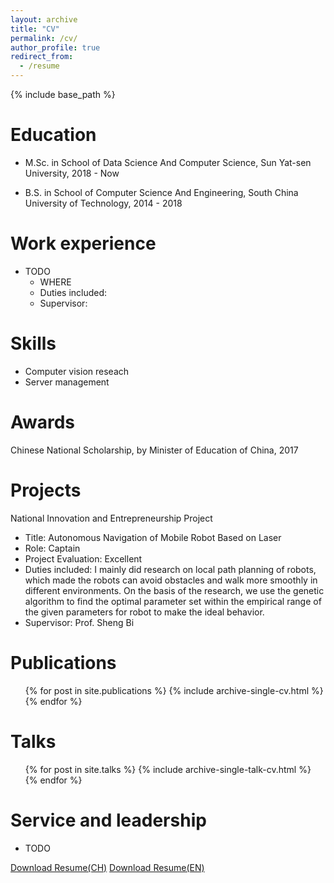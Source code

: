 ```yaml
---
layout: archive
title: "CV"
permalink: /cv/
author_profile: true
redirect_from:
  - /resume
---
```


{% include base_path %}

Education
======
* M.Sc. in School of Data Science And Computer Science, Sun Yat-sen University, 2018 - Now

* B.S. in School of Computer Science And Engineering, South China University of Technology, 2014 - 2018

Work experience
======
* TODO
  * WHERE
  * Duties included: 
  * Supervisor:

  
Skills
======
* Computer vision reseach
* Server management

Awards
======
Chinese National Scholarship, by Minister of Education of China, 2017

Projects
======
National Innovation and Entrepreneurship Project
- Title: Autonomous Navigation of Mobile Robot Based on Laser
- Role: Captain
- Project Evaluation: Excellent
- Duties included: I mainly did research on local path planning of robots, which made the robots can avoid obstacles and walk more smoothly in different environments. On the basis of the research, we use the genetic algorithm to find the optimal parameter set within the empirical range of the given parameters for robot to make the ideal behavior.
- Supervisor: Prof. Sheng Bi

Publications
======
  <ul>{% for post in site.publications %}
    {% include archive-single-cv.html %}
  {% endfor %}</ul>
  

Talks
======
  <ul>{% for post in site.talks %}
    {% include archive-single-talk-cv.html %}
  {% endfor %}</ul>
  

<!-- Teaching
======
  <ul>{% for post in site.teaching %}
    {% include archive-single-cv.html %}
  {% endfor %}</ul> -->
  
Service and leadership
======
* TODO

[Download Resume(CH)](https://harlanhong.github.io/Projects/Resume/resume.pdf)
[Download Resume(EN)](https://harlanhong.github.io/Projects/Resume/FaTingHong_cv.pdf)
